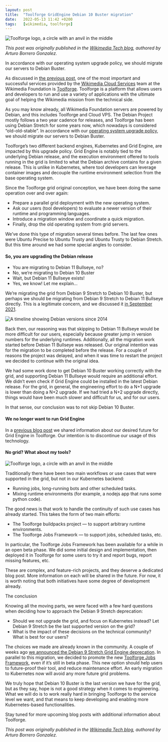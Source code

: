 ```yaml
---
layout: post
title:  "Toolforge GridEngine Debian 10 Buster migration"
date:   2022-05-13 11:42 +0200
tags:	[wikimedia, toolforge]
---
```


![Toolforge logo, a circle with an anvil in the middle][tf-logo]

_This post was originally published in the [Wikimedia Tech blog][origin], authored by Arturo Borrero Gonzalez._

In accordance with our operating system upgrade policy, we should migrate our servers to Debian Buster. 

As discussed in [the previous post][prev], one of the most important and successful services provided by the [Wikimedia Cloud Services][wmcs] team at
the Wikimedia Foundation is [Toolforge][toolforge]. Toolforge is a platform that allows users and developers to run and use a variety of applications
with the ultimate goal of helping the Wikimedia mission from the technical side.

<!--more-->

As you may know already, all Wikimedia Foundation servers are powered by Debian, and this includes Toolforge and Cloud VPS. The Debian Project mostly
follows a two year cadence for releases, and Toolforge has been using Debian Stretch for some years now, which nowadays is considered “old-old-stable”.
In accordance with our [operating system upgrade policy][osupgrade], we should migrate our servers to Debian Buster.

Toolforge’s two different backend engines, Kubernetes and Grid Engine, are impacted by this upgrade policy. Grid Engine is notably tied to the underlying
Debian release, and the execution environment offered to tools running in the grid is limited to what the Debian archive contains for a given release.
This is unlike in Kubernetes, where tool developers can leverage container images and decouple the runtime environment selection from the base operating
system.

Since the Toolforge grid original conception, we have been doing the same operation over and over again:

* Prepare a parallel grid deployment with the new operating system.
* Ask our users (tool developers) to evaluate a newer version of their runtime and programming languages.
* Introduce a migration window and coordinate a quick migration.
* Finally, drop the old operating system from grid servers.

We’ve done this type of migration several times before.  The last few ones were Ubuntu Precise to Ubuntu Trusty and Ubuntu Trusty to Debian Stretch.
But this time around we had some special angles to consider.

####  So, you are upgrading the Debian release

* You are migrating to Debian 11 Bullseye, no?
* No, we’re migrating to Debian 10 Buster
* Wait, but Debian 11 Bullseye exists!
* Yes, we know! Let me explain…

We’re migrating the grid from Debian 9 Stretch to Debian 10 Buster, but perhaps we should be migrating from Debian 9 Stretch to Debian 11 Bullseye
directly. This is a legitimate concern, and we discussed it [in September 2021][discussion]. 

![A timeline showing Debian versions since 2014][timeline]

Back then, our reasoning was that skipping to Debian 11 Bullseye would be more difficult for our users, especially because greater jump in version
numbers for the underlying runtimes.  Additionally, all the migration work started before Debian 11 Bullseye was released. Our original intention was
for the migration to be completed before the release. For a couple of reasons the project was delayed, and when it was time to restart the project we
decided to continue with the original idea.

We had some work done to get Debian 10 Buster working correctly with the grid, and supporting Debian 11 Bullseye would require an additional effort. We
didn’t even check if Grid Engine could be installed in the latest Debian release. For the grid, in general, the engineering effort to do a N+1 upgrade is
lower than doing a N+2 upgrade. If we had tried a N+2 upgrade directly, things would have been much slower and difficult for us, and for our users.

In that sense, our conclusion was to not skip Debian 10 Buster.

#### We no longer want to run Grid Engine

In a [previous blog post][prev] we shared information about our desired future for Grid Engine in Toolforge. Our intention is to discontinue our usage of
this technology.

#### No grid? What about my tools?

![Toolforge logo, a circle with an anvil in the middle][tf-logo]

Traditionally there have been two main workflows or use cases that were supported in the grid, but not in our Kubernetes backend:

* Running jobs, long-running bots and other scheduled tasks.
* Mixing runtime environments (for example, a nodejs app that runs some python code).

The good news is that work to handle the continuity of such use cases has already started. This takes the form of two main efforts:

* The Toolforge buildpacks project — to support arbitrary runtime environments.
* The Toolforge Jobs Framework — to support jobs, scheduled tasks, etc.

In particular, the Toolforge Jobs Framework has been available for a while in an open beta phase. We did some initial design and implementation, then
deployed it in Toolforge for some users to try it and report bugs, report missing features, etc.

These are complex, and feature-rich projects, and they deserve a dedicated blog post. More information on each will be shared in the future. For now, it
is worth noting that both initiatives have some degree of development already.

The conclusion

Knowing all the moving parts, we were faced with a few hard questions when deciding how to approach the Debian 9 Stretch deprecation:

* Should we not upgrade the grid, and focus on Kubernetes instead? Let Debian 9 Stretch be the last supported version on the grid?
* What is the impact of these decisions on the technical community? What is best for our users?

The choices we made are already known in the community. A couple of weeks ago [we announced the Debian 9 Stretch Grid Engine deprecation][announce]. In
parallel to this migration, we decided to promote the new [Toolforge Jobs Framework][jobs], even if it’s still in beta phase. This new option should help
users to future-proof their tool, and reduce maintenance effort. An early migration to Kubernetes now will avoid any more future grid problems.

We truly hope that Debian 10 Buster is the last version we have for the grid, but as they say, hope is not a good strategy when it comes to engineering.
What we will do is to work really hard in bringing Toolforge to the service level we want, and that means to keep developing and enabling more
Kubernetes-based functionalities.

Stay tuned for more upcoming blog posts with additional information about Toolforge.

_This post was originally published in the [Wikimedia Tech blog][origin], authored by Arturo Borrero Gonzalez._

[logos]:	    {{site.url}}/assets/grid2k8s.png
[timeline]:     {{site.url}}/assets/os-upgrade-timeline.png
[tf-logo]:      {{site.url}}/assets/toolforge_logo.png

[origin]:	    https://techblog.wikimedia.org/2022/03/16/toolforge-gridengine-debian-10-buster-migration/

[prev]:         {{site.url}}/2022/04/04/wmcs-toolforge-grid.html
[wmcs]:         https://wikitech.wikimedia.org/wiki/Help:Cloud_Services_introduction
[toolforge]:    https://wikitech.wikimedia.org/wiki/Portal:Toolforge/About_Toolforge
[osupgrade]:    https://wikitech.wikimedia.org/wiki/Operating_system_upgrade_policy
[discussion]:   https://phabricator.wikimedia.org/T277653#7378774
[announce]:     https://lists.wikimedia.org/hyperkitty/list/cloud-announce@lists.wikimedia.org/thread/EPJFISC52T7OOEFH5YYMZNL57O4VGSPR/
[jobs]:         https://wikitech.wikimedia.org/wiki/Help:Toolforge/Jobs_framework
